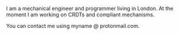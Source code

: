 I am a mechanical engineer and programmer living in London. At the moment I am working on CRDTs and compliant mechanisms.

You can contact me using myname @ protonmail.com.
